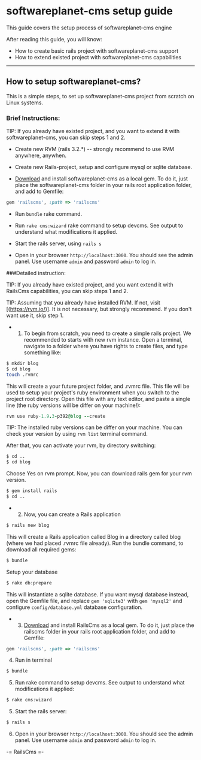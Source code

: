 softwareplanet-cms setup guide
==========================

This guide covers the setup process of softwareplanet-cms engine

After reading this guide, you will know:

* How to create basic rails project with softwareplanet-cms support
* How to extend existed project with softwareplanet-cms capabilities

--------------------------------------------------------------------------------

How to setup softwareplanet-cms?
----------------------

This is a simple steps, to set up softwareplanet-cms project from scratch on Linux systems.

### Brief Instructions:

TIP: If you already have existed project, and you want to extend it with softwareplanet-cms, you can skip steps 1 and 2.

* Create new RVM (rails 3.2.*)  -- strongly recommend to use RVM anywhere, anywhen.

* Create new Rails-project, setup and configure mysql or sqlite database.

* [Download](#.html) and install softwareplanet-cms as a local gem. To do it, just place the softwareplanet-cms folder in your rails root application folder, and add to Gemfile:

```ruby
gem 'railscms', :path => 'railscms'
```

* Run `bundle` rake command.

* Run `rake cms:wizard` rake command to setup devcms. See output to understand what modifications it applied.

* Start the rails server, using `rails s`

* Open in your browser `http://localhost:3000`. You should see the admin panel. Use username `admin` and password `admin` to log in.

###Detailed instruction:

TIP: If you already have existed project, and you want extend it with RailsCms capabilities, you can skip steps 1 and 2.

TIP: Assuming that you already have installed RVM. If not, visit [(https://rvm.io/)]. It is not necessary, but strongly recommend. If you don't want use it, skip step 1.

* 1. To begin from scratch, you need to create a simple rails project. We recommended to starts with new rvm instance.
Open a terminal, navigate to a folder where you have rights to create files, and type something like:

```bash
$ mkdir blog
$ cd blog
touch .rvmrc
```

This will create a your future project folder, and .rvmrc file. This file will be used to setup your project's ruby environment when you switch to the project root directory.
Open this file with any text editor, and paste a single line (the ruby versions will be differ on your machine!):

```ruby
rvm use ruby-1.9.3-p392@blog --create
```

TIP: The installed ruby versions can be differ on your machine. You can check your version by using `rvm list` terminal command.

After that, you can activate your rvm, by directory switching:

```bash
$ cd ..
$ cd blog
```

Choose Yes on rvm prompt. Now, you can download rails gem for your rvm version.

```bash
$ gem install rails
$ cd ..
```

* 2. Now, you can create a Rails application

```bash
$ rails new blog
```

This will create a Rails application called Blog in a directory called blog (where we had placed .rvmrc file already).
Run the bundle command, to download all required gems:

```bash
$ bundle
```

Setup your database

```bash
$ rake db:prepare
```

This will instantiate a sqlite database. If you want mysql database instead,  open the Gemfile file, and replace
`gem 'sqlite3'`
with
`gem 'mysql2'`
and configure `config/database.yml` database configuration.

* 3. [Download](#.html) and install RailsCms as a local gem. To do it, just place the railscms folder in your rails root application folder, and add to Gemfile:

```ruby
gem 'railscms', :path => 'railscms'
```

4. Run in terminal

```bash
$ bundle
```

5. Run rake command to setup devcms. See output to understand what modifications it applied:

```bash
$ rake cms:wizard
```

5. Start the rails server:
```bash
$ rails s
```
6. Open in your browser `http://localhost:3000`. You should see the admin panel. Use username `admin` and password `admin` to log in.

-= RailsCms =-